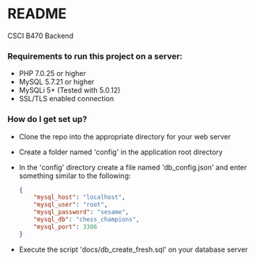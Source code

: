 # README #

CSCI B470 Backend

### Requirements to run this project on a server: ###

* PHP 7.0.25 or higher
* MySQL 5.7.21 or higher
* MySQLi 5+ (Tested with 5.0.12)
* SSL/TLS enabled connection

### How do I get set up? ###

* Clone the repo into the appropriate directory for your web server
* Create a folder named 'config' in the application root directory
* In the 'config' directory create a file named 'db_config.json' and enter something similar to the following:

    ```json
    {
        "mysql_host": "localhost",
        "mysql_user": "root",
        "mysql_password": "sesame",
        "mysql_db": "chess_champions",
        "mysql_port": 3306
    }
    ```

* Execute the script 'docs/db_create_fresh.sql' on your database server